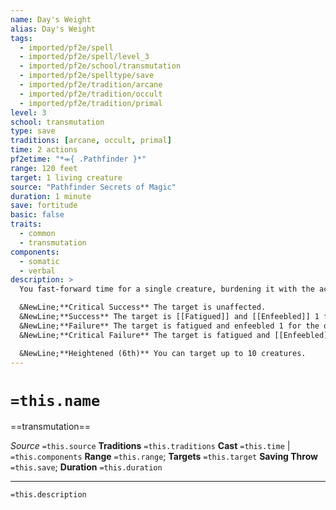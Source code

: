 ```yaml
---
name: Day's Weight
alias: Day's Weight
tags:
  - imported/pf2e/spell
  - imported/pf2e/spell/level_3
  - imported/pf2e/school/transmutation
  - imported/pf2e/spelltype/save
  - imported/pf2e/tradition/arcane
  - imported/pf2e/tradition/occult
  - imported/pf2e/tradition/primal
level: 3
school: transmutation
type: save
traditions: [arcane, occult, primal]
time: 2 actions
pf2etime: "*⬺{ .Pathfinder }*"
range: 120 feet
target: 1 living creature
source: "Pathfinder Secrets of Magic"
duration: 1 minute
save: fortitude
basic: false
traits:
  - common
  - transmutation
components:
  - somatic
  - verbal
description: >
  You fast-forward time for a single creature, burdening it with the aches and pain of an entire day and making it temporarily tired and weak. The creature must attempt a Fortitude save.

  &NewLine;**Critical Success** The target is unaffected.
  &NewLine;**Success** The target is [[Fatigued]] and [[Enfeebled]] 1 for 1 round.
  &NewLine;**Failure** The target is fatigued and enfeebled 1 for the duration.
  &NewLine;**Critical Failure** The target is fatigued and [[Enfeebled]] 2 for the duration. The fatigued condition doesn't end when the spell's duration does (but can still be removed with a night's rest or by similar means).

  &NewLine;**Heightened (6th)** You can target up to 10 creatures.
---
```

# `=this.name`
==transmutation==

*Source* `=this.source`
**Traditions** `=this.traditions`
**Cast** `=this.time` | `=this.components`
**Range** `=this.range`; **Targets** `=this.target`
**Saving Throw** `=this.save`; **Duration** `=this.duration`

***
`=this.description`
